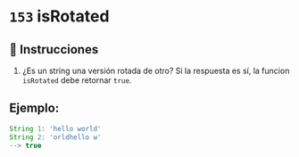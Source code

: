 # `153` isRotated

## 📝 Instrucciones

1. ¿Es un string una versión rotada de otro? Si la respuesta es sí, la funcion `isRotated` debe retornar `true`.
## Ejemplo:

```js
String 1: 'hello world'
String 2: 'orldhello w'
--> true
```